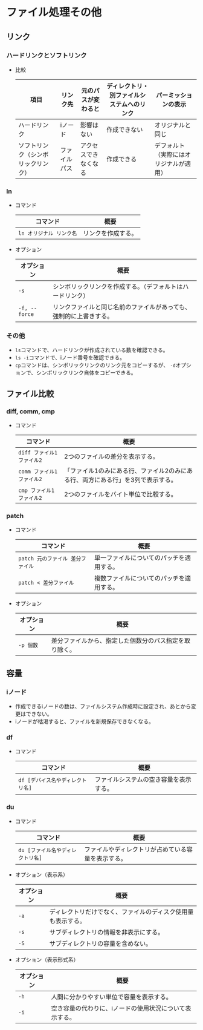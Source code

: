 # ファイル処理その他

## リンク

### ハードリンクとソフトリンク

- 比較

  |項目|リンク先|元のパスが変わると|ディレクトリ・別ファイルシステムへのリンク|パーミッションの表示|
  |---|---|---|---|---|
  |ハードリンク|iノード|影響はない|作成できない|オリジナルと同じ|
  |ソフトリンク（シンボリックリンク）|ファイルパス|アクセスできなくなる|作成できる|デフォルト（実際にはオリジナルが適用）|

### ln

- コマンド

  |コマンド|概要|
  |---|---|
  |`ln オリジナル リンク名`|リンクを作成する。|

- オプション

  | オプション    | 概要                                                         |
  | ------------- | ------------------------------------------------------------ |
  | `-s`          | シンボリックリンクを作成する。（デフォルトはハードリンク）   |
  | `-f, --force` | リンクファイルと同じ名前のファイルがあっても、強制的に上書きする。 |

### その他

- `ls`コマンドで、ハードリンクが作成されている数を確認できる。
- `ls -i`コマンドで、iノード番号を確認できる。
- `cp`コマンドは、シンボリックリンクのリンク元をコピーするが、
  `-d`オプションで、シンボリックリンク自体をコピーできる。

## ファイル比較

### diff, comm, cmp

- コマンド

  | コマンド                   | 概要                                                         |
  | -------------------------- | ------------------------------------------------------------ |
  | `diff ファイル1 ファイル2` | 2つのファイルの差分を表示する。                              |
  | `comm ファイル1 ファイル2` | 「ファイル1のみにある行、ファイル2のみにある行、両方にある行」を3列で表示する。 |
  | `cmp ファイル1 ファイル2`  | 2つのファイルをバイト単位で比較する。                        |

### patch

- コマンド

  | コマンド                          | 概要                                     |
  | --------------------------------- | ---------------------------------------- |
  | `patch 元のファイル 差分ファイル` | 単一ファイルについてのパッチを適用する。 |
  | `patch < 差分ファイル`            | 複数ファイルについてのパッチを適用する。 |

- オプション

  |オプション|概要|
  |---|---|
  |`-p 個数`|差分ファイルから、指定した個数分のパス指定を取り除く。|

## 容量

### iノード

- 作成できるiノードの数は、ファイルシステム作成時に設定され、あとから変更はできない。
- iノードが枯渇すると、ファイルを新規保存できなくなる。

### df

- コマンド

  |コマンド|概要|
  |---|---|
  |`df [デバイス名やディレクトリ名]`|ファイルシステムの空き容量を表示する。|

### du

- コマンド

  |コマンド|概要|
  |---|---|
  |`du [ファイル名やディレクトリ名]`|ファイルやディレクトリが占めている容量を表示する。|

- オプション（表示系）
  
  | オプション | 概要                                                         |
  | ---------- | ------------------------------------------------------------ |
  | `-a`       | ディレクトリだけでなく、ファイルのディスク使用量も表示する。 |
  | `-s`       | サブディレクトリの情報を非表示にする。                       |
  | `-S`       | サブディレクトリの容量を含めない。                           |
  
- オプション（表示形式系）
  
  | オプション | 概要                                                    |
  | ---------- | ------------------------------------------------------- |
  | `-h`       | 人間に分かりやすい単位で容量を表示する。                |
  | `-i`       | 空き容量の代わりに、iノードの使用状況について表示する。 |
